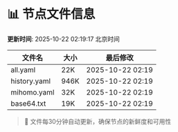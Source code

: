 # 📊 节点文件信息

**更新时间**: 2025-10-22 02:19:17 北京时间

| 文件名 | 大小 | 最后修改 |
|--------|------|----------|
| all.yaml | 22K | 2025-10-22 02:19 |
| history.yaml | 946K | 2025-10-22 02:19 |
| mihomo.yaml | 32K | 2025-10-22 02:19 |
| base64.txt | 19K | 2025-10-22 02:19 |

> 🔄 文件每30分钟自动更新，确保节点的新鲜度和可用性
